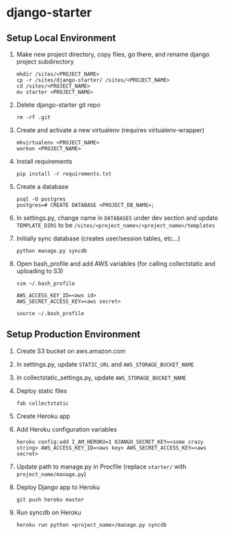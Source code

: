 django-starter
==============

## Setup Local Environment
1.  Make new project directory, copy files, go there, and rename django project subdirectory
    ```
    mkdir /sites/<PROJECT_NAME>
    cp -r /sites/django-starter/ /sites/<PROJECT_NAME>
    cd /sites/<PROJECT_NAME>
    mv starter <PROJECT_NAME>
    ```

2.  Delete django-starter git repo

    `rm -rf .git`

3.  Create and activate a new virtualenv (requires virtualenv-wrapper)

    ```
    mkvirtualenv <PROJECT_NAME>
    workon <PROJECT_NAME>
    ```

4.  Install requirements

    `pip install -r requirements.txt`

5.  Create a database

    ```
    psql -U postgres
    postgres=# CREATE DATABASE <PROJECT_DB_NAME>;
    ```

6.  In settings.py, change name in `DATABASES` under dev section and update `TEMPLATE_DIRS` to be `/sites/<project_name>/<project_name>/templates`

7.  Initially sync database (creates user/session tables, etc...)

    `python manage.py syncdb`

8.  Open bash_profile and add AWS variables (for calling collectstatic and uploading to S3)
    
    ```
    vim ~/.bash_profile

    AWS_ACCESS_KEY_ID=<aws id>
    AWS_SECRET_ACCESS_KEY=<aws secret>

    source ~/.bash_profile
    ```


## Setup Production Environment
1.  Create S3 bucket on aws.amazon.com

2.  In settings.py, update `STATIC_URL` and `AWS_STORAGE_BUCKET_NAME`

3.  In collectstatic_settings.py, update `AWS_STORAGE_BUCKET_NAME`

4.  Deploy static files
    
    `fab collectstatic`

5.  Create Heroku app

6.  Add Heroku configuration variables

    `heroku config:add I_AM_HEROKU=1 DJANGO_SECRET_KEY=<some crazy string> AWS_ACCESS_KEY_ID=<aws key> AWS_SECRET_ACCESS_KEY=<aws secret>`

7.  Update path to manage.py in Procfile (replace `starter/` with `project_name/manage.py`)

8.  Deploy Django app to Heroku

    `git push heroku master`

9.  Run syncdb on Heroku

    `heroku run python <project_name>/manage.py syncdb`
